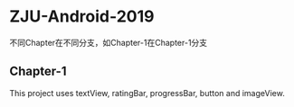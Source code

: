 # ZJU-Android-2019

不同Chapter在不同分支，如Chapter-1在Chapter-1分支

## Chapter-1
This project uses textView, ratingBar, progressBar, button and imageView.
